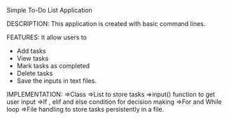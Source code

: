Simple To-Do List Application

DESCRIPTION:
This application is created with basic command lines.

FEATURES:
It allow users to 
* Add tasks
* View tasks
* Mark tasks as completed
* Delete tasks
* Save the inputs in text files.

IMPLEMENTATION:
=>Class
=>List to store tasks
=>input() function to get user input
=>If , elif and else condition for decision making
=>For and While loop
=>File handling to store tasks persistently in a file.
